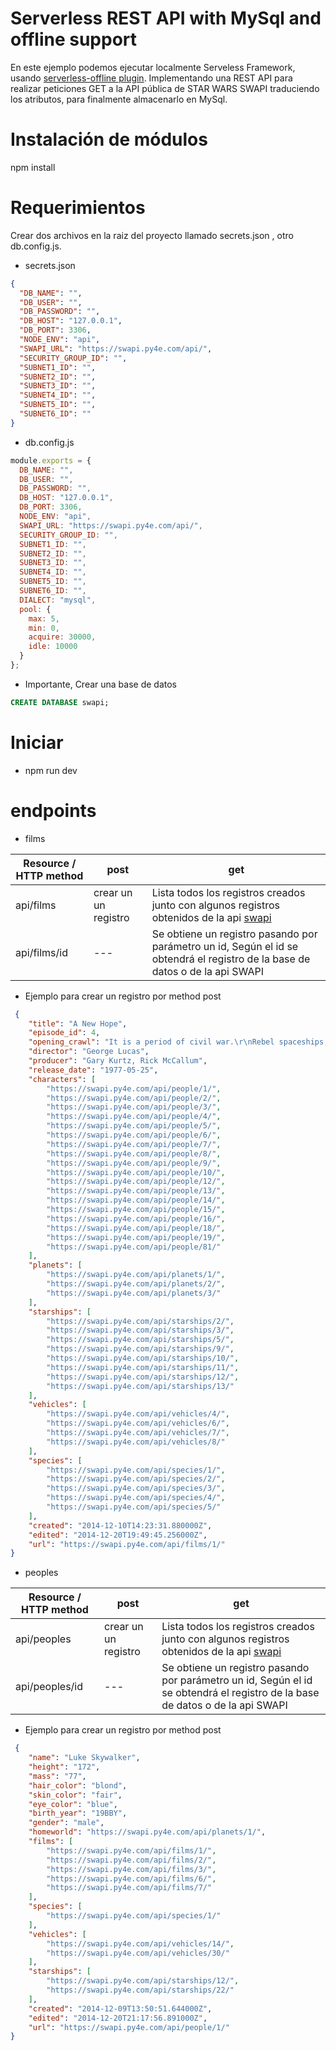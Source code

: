 # Serverless REST API with MySql and offline support

En este ejemplo podemos ejecutar localmente Serveless Framework, usando <a href="https://github.com/dherault/serverless-offline">serverless-offline plugin</a>. Implementando una REST API para realizar peticiones GET a la API pública de STAR WARS SWAPI traduciendo los atributos, para finalmente almacenarlo en MySql.

# Instalación de módulos
npm install

# Requerimientos
Crear dos archivos en la raiz del proyecto llamado secrets.json , otro db.config.js.
 - secrets.json
```json
{
  "DB_NAME": "",
  "DB_USER": "",
  "DB_PASSWORD": "",
  "DB_HOST": "127.0.0.1",
  "DB_PORT": 3306,
  "NODE_ENV": "api",
  "SWAPI_URL": "https://swapi.py4e.com/api/",
  "SECURITY_GROUP_ID": "",
  "SUBNET1_ID": "",
  "SUBNET2_ID": "",
  "SUBNET3_ID": "",
  "SUBNET4_ID": "",
  "SUBNET5_ID": "",
  "SUBNET6_ID": ""
}
```

 - db.config.js
```javascript
module.exports = {
  DB_NAME: "",
  DB_USER: "",
  DB_PASSWORD: "",
  DB_HOST: "127.0.0.1",
  DB_PORT: 3306,
  NODE_ENV: "api",
  SWAPI_URL: "https://swapi.py4e.com/api/",
  SECURITY_GROUP_ID: "",
  SUBNET1_ID: "",
  SUBNET2_ID: "",
  SUBNET3_ID: "",
  SUBNET4_ID: "",
  SUBNET5_ID: "",
  SUBNET6_ID: "",
  DIALECT: "mysql",
  pool: {
    max: 5,
    min: 0,
    acquire: 30000,
    idle: 10000
  }
};
```
- Importante, Crear una base de datos
```sql
CREATE DATABASE swapi;
```

# Iniciar
- npm run dev

# endpoints
- films

| Resource / HTTP method | post | get |
| --- | --- | --- |
| api/films | crear un un registro | Lista todos los registros creados junto con algunos registros obtenidos de la api <a href="https://swapi.py4e.com/documentation">swapi</a> |
| api/films/id | --- | Se obtiene un registro pasando por parámetro un id, Según el id se obtendrá el registro de la base de datos o de la api SWAPI |
 
- Ejemplo para crear un registro por method post
```json
 {
    "title": "A New Hope", 
    "episode_id": 4, 
    "opening_crawl": "It is a period of civil war.\r\nRebel spaceships, striking\r\nfrom a hidden base, have won\r\ntheir first victory against\r\nthe evil Galactic Empire.\r\n\r\nDuring the battle, Rebel\r\nspies managed to steal secret\r\nplans to the Empire's\r\nultimate weapon, the DEATH\r\nSTAR, an armored space\r\nstation with enough power\r\nto destroy an entire planet.\r\n\r\nPursued by the Empire's\r\nsinister agents, Princess\r\nLeia races home aboard her\r\nstarship, custodian of the\r\nstolen plans that can save her\r\npeople and restore\r\nfreedom to the galaxy....", 
    "director": "George Lucas", 
    "producer": "Gary Kurtz, Rick McCallum", 
    "release_date": "1977-05-25", 
    "characters": [
        "https://swapi.py4e.com/api/people/1/", 
        "https://swapi.py4e.com/api/people/2/", 
        "https://swapi.py4e.com/api/people/3/", 
        "https://swapi.py4e.com/api/people/4/", 
        "https://swapi.py4e.com/api/people/5/", 
        "https://swapi.py4e.com/api/people/6/", 
        "https://swapi.py4e.com/api/people/7/", 
        "https://swapi.py4e.com/api/people/8/", 
        "https://swapi.py4e.com/api/people/9/", 
        "https://swapi.py4e.com/api/people/10/", 
        "https://swapi.py4e.com/api/people/12/", 
        "https://swapi.py4e.com/api/people/13/", 
        "https://swapi.py4e.com/api/people/14/", 
        "https://swapi.py4e.com/api/people/15/", 
        "https://swapi.py4e.com/api/people/16/", 
        "https://swapi.py4e.com/api/people/18/", 
        "https://swapi.py4e.com/api/people/19/", 
        "https://swapi.py4e.com/api/people/81/"
    ], 
    "planets": [
        "https://swapi.py4e.com/api/planets/1/", 
        "https://swapi.py4e.com/api/planets/2/", 
        "https://swapi.py4e.com/api/planets/3/"
    ], 
    "starships": [
        "https://swapi.py4e.com/api/starships/2/", 
        "https://swapi.py4e.com/api/starships/3/", 
        "https://swapi.py4e.com/api/starships/5/", 
        "https://swapi.py4e.com/api/starships/9/", 
        "https://swapi.py4e.com/api/starships/10/", 
        "https://swapi.py4e.com/api/starships/11/", 
        "https://swapi.py4e.com/api/starships/12/", 
        "https://swapi.py4e.com/api/starships/13/"
    ], 
    "vehicles": [
        "https://swapi.py4e.com/api/vehicles/4/", 
        "https://swapi.py4e.com/api/vehicles/6/", 
        "https://swapi.py4e.com/api/vehicles/7/", 
        "https://swapi.py4e.com/api/vehicles/8/"
    ], 
    "species": [
        "https://swapi.py4e.com/api/species/1/", 
        "https://swapi.py4e.com/api/species/2/", 
        "https://swapi.py4e.com/api/species/3/", 
        "https://swapi.py4e.com/api/species/4/", 
        "https://swapi.py4e.com/api/species/5/"
    ], 
    "created": "2014-12-10T14:23:31.880000Z", 
    "edited": "2014-12-20T19:49:45.256000Z", 
    "url": "https://swapi.py4e.com/api/films/1/"
}
```

- peoples

| Resource / HTTP method | post | get |
| --- | --- | --- |
| api/peoples | crear un un registro | Lista todos los registros creados junto con algunos registros obtenidos de la api <a href="https://swapi.py4e.com/documentation">swapi</a> |
| api/peoples/id | --- | Se obtiene un registro pasando por parámetro un id, Según el id se obtendrá el registro de la base de datos o de la api SWAPI |

- Ejemplo para crear un registro por method post

```json
 {
    "name": "Luke Skywalker", 
    "height": "172", 
    "mass": "77", 
    "hair_color": "blond", 
    "skin_color": "fair", 
    "eye_color": "blue", 
    "birth_year": "19BBY", 
    "gender": "male", 
    "homeworld": "https://swapi.py4e.com/api/planets/1/", 
    "films": [
        "https://swapi.py4e.com/api/films/1/", 
        "https://swapi.py4e.com/api/films/2/", 
        "https://swapi.py4e.com/api/films/3/", 
        "https://swapi.py4e.com/api/films/6/", 
        "https://swapi.py4e.com/api/films/7/"
    ], 
    "species": [
        "https://swapi.py4e.com/api/species/1/"
    ], 
    "vehicles": [
        "https://swapi.py4e.com/api/vehicles/14/", 
        "https://swapi.py4e.com/api/vehicles/30/"
    ], 
    "starships": [
        "https://swapi.py4e.com/api/starships/12/", 
        "https://swapi.py4e.com/api/starships/22/"
    ], 
    "created": "2014-12-09T13:50:51.644000Z", 
    "edited": "2014-12-20T21:17:56.891000Z", 
    "url": "https://swapi.py4e.com/api/people/1/"
}
```
